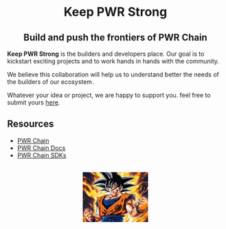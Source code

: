 <div align="center">
    <h1>Keep PWR Strong</h1>
  <h2>Build and push the frontiers of PWR Chain</h2>
</div>

<!-- <div align="center">
<img alt="GitHub Org's stars" src="https://img.shields.io/github/stars/keep-pwr-strong?style=plastic&logo=github" height="35">
</div> -->

**Keep PWR Strong** is the builders and developers place. Our goal is to kickstart exciting projects and to work hands in hands with the community.

We believe this collaboration will help us to understand better the needs of the builders of our ecosystem.

Whatever your idea or project, we are happy to support you. feel free to submit yours [here](https://github.com/orgs/keep-pwr-strong/discussions/new/choose).


## Resources

- [PWR Chain](https://pwrlabs.io/)
- [PWR Chain Docs](https://docs.pwrlabs.io/)
- [PWR Chain SDKs](https://github.com/orgs/pwrlabs/repositories)

<br />
<div align="center">
    <img src="../resources/img/keep-pwr-strong.jpg" width="30%" >
<div align="center">
